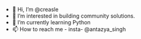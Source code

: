 - 👋 Hi, I’m @creasle
- 👀 I’m interested in building community solutions.
- 🌱 I’m currently learning Python
- 📫 How to reach me - insta- @antazya_singh

<!---
creasle/creasle is a ✨ special ✨ repository because its `README.md` (this file) appears on your GitHub profile.
You can click the Preview link to take a look at your changes.
--->
